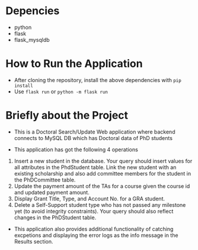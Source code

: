 # Depencies

- python
- flask
- flask_mysqldb

# How to Run the Application

- After cloning the repository, install the above dependencies with ```pip install```
- Use ```flask run``` or ```python -m flask run```


# Briefly about the Project

- This is a Doctoral Search/Update Web application where backend connects to MySQL DB which has Doctoral data of PhD students

- This application has got the following 4 operations 
1. Insert a new student in the database. Your query should insert values for all attributes in the PhdStudent table. Link the new student with an existing scholarship and also add committee members for the student in the PhDCommittee table.
2. Update the payment amount of the TAs for a course given the course id and updated payment amount.
3. Display Grant Title, Type, and Account No. for a GRA student.
4. Delete a Self-Support student type who has not passed any milestone yet (to avoid integrity constraints). Your query should 
also reflect changes in the PhDStudent table.

- This application also provides additional functionality of catching excpetions and displaying the error logs as the info message in the Results section.